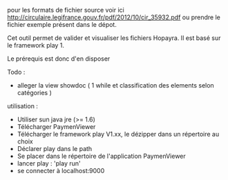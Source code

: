 pour les formats de fichier source voir ici http://circulaire.legifrance.gouv.fr/pdf/2012/10/cir_35932.pdf
ou prendre le fichier exemple présent dans le dépot.

Cet outil permet de valider et visualiser les fichiers Hopayra.
Il est basé sur le framework play 1.

Le prérequis est donc d'en disposer 


Todo :

- alleger la view showdoc (  1 while et classification des elements selon catégories )

utilisation :

- Utiliser sun java jre (>= 1.6)
- Télécharger PaymenViewer
- Télécharger le framework play V1.xx, le dézipper dans un répertoire au choix
- Déclarer play dans le path
- Se placer dans le répertoire de l'application PaymenViewer
- lancer play : 'play run'
- se connecter à localhost:9000


